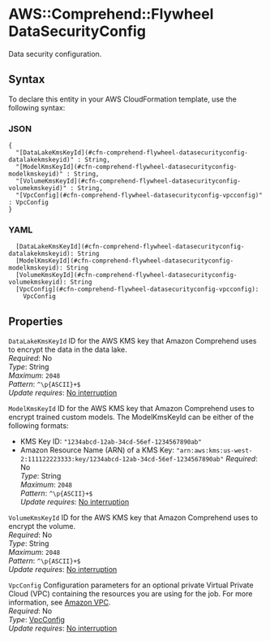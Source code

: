 # AWS::Comprehend::Flywheel DataSecurityConfig<a name="aws-properties-comprehend-flywheel-datasecurityconfig"></a>

Data security configuration\.

## Syntax<a name="aws-properties-comprehend-flywheel-datasecurityconfig-syntax"></a>

To declare this entity in your AWS CloudFormation template, use the following syntax:

### JSON<a name="aws-properties-comprehend-flywheel-datasecurityconfig-syntax.json"></a>

```
{
  "[DataLakeKmsKeyId](#cfn-comprehend-flywheel-datasecurityconfig-datalakekmskeyid)" : String,
  "[ModelKmsKeyId](#cfn-comprehend-flywheel-datasecurityconfig-modelkmskeyid)" : String,
  "[VolumeKmsKeyId](#cfn-comprehend-flywheel-datasecurityconfig-volumekmskeyid)" : String,
  "[VpcConfig](#cfn-comprehend-flywheel-datasecurityconfig-vpcconfig)" : VpcConfig
}
```

### YAML<a name="aws-properties-comprehend-flywheel-datasecurityconfig-syntax.yaml"></a>

```
  [DataLakeKmsKeyId](#cfn-comprehend-flywheel-datasecurityconfig-datalakekmskeyid): String
  [ModelKmsKeyId](#cfn-comprehend-flywheel-datasecurityconfig-modelkmskeyid): String
  [VolumeKmsKeyId](#cfn-comprehend-flywheel-datasecurityconfig-volumekmskeyid): String
  [VpcConfig](#cfn-comprehend-flywheel-datasecurityconfig-vpcconfig):
    VpcConfig
```

## Properties<a name="aws-properties-comprehend-flywheel-datasecurityconfig-properties"></a>

`DataLakeKmsKeyId` <a name="cfn-comprehend-flywheel-datasecurityconfig-datalakekmskeyid"></a>
ID for the AWS KMS key that Amazon Comprehend uses to encrypt the data in the data lake\.  
_Required_: No  
_Type_: String  
_Maximum_: `2048`  
_Pattern_: `^\p{ASCII}+$`  
_Update requires_: [No interruption](https://docs.aws.amazon.com/AWSCloudFormation/latest/UserGuide/using-cfn-updating-stacks-update-behaviors.html#update-no-interrupt)

`ModelKmsKeyId` <a name="cfn-comprehend-flywheel-datasecurityconfig-modelkmskeyid"></a>
ID for the AWS KMS key that Amazon Comprehend uses to encrypt trained custom models\. The ModelKmsKeyId can be either of the following formats:

- KMS Key ID: `"1234abcd-12ab-34cd-56ef-1234567890ab"`
- Amazon Resource Name \(ARN\) of a KMS Key: `"arn:aws:kms:us-west-2:111122223333:key/1234abcd-12ab-34cd-56ef-1234567890ab"`
  _Required_: No  
  _Type_: String  
  _Maximum_: `2048`  
  _Pattern_: `^\p{ASCII}+$`  
  _Update requires_: [No interruption](https://docs.aws.amazon.com/AWSCloudFormation/latest/UserGuide/using-cfn-updating-stacks-update-behaviors.html#update-no-interrupt)

`VolumeKmsKeyId` <a name="cfn-comprehend-flywheel-datasecurityconfig-volumekmskeyid"></a>
ID for the AWS KMS key that Amazon Comprehend uses to encrypt the volume\.  
_Required_: No  
_Type_: String  
_Maximum_: `2048`  
_Pattern_: `^\p{ASCII}+$`  
_Update requires_: [No interruption](https://docs.aws.amazon.com/AWSCloudFormation/latest/UserGuide/using-cfn-updating-stacks-update-behaviors.html#update-no-interrupt)

`VpcConfig` <a name="cfn-comprehend-flywheel-datasecurityconfig-vpcconfig"></a>
Configuration parameters for an optional private Virtual Private Cloud \(VPC\) containing the resources you are using for the job\. For more information, see [Amazon VPC](https://docs.aws.amazon.com/vpc/latest/userguide/what-is-amazon-vpc.html)\.  
_Required_: No  
_Type_: [VpcConfig](aws-properties-comprehend-flywheel-vpcconfig.md)  
_Update requires_: [No interruption](https://docs.aws.amazon.com/AWSCloudFormation/latest/UserGuide/using-cfn-updating-stacks-update-behaviors.html#update-no-interrupt)
